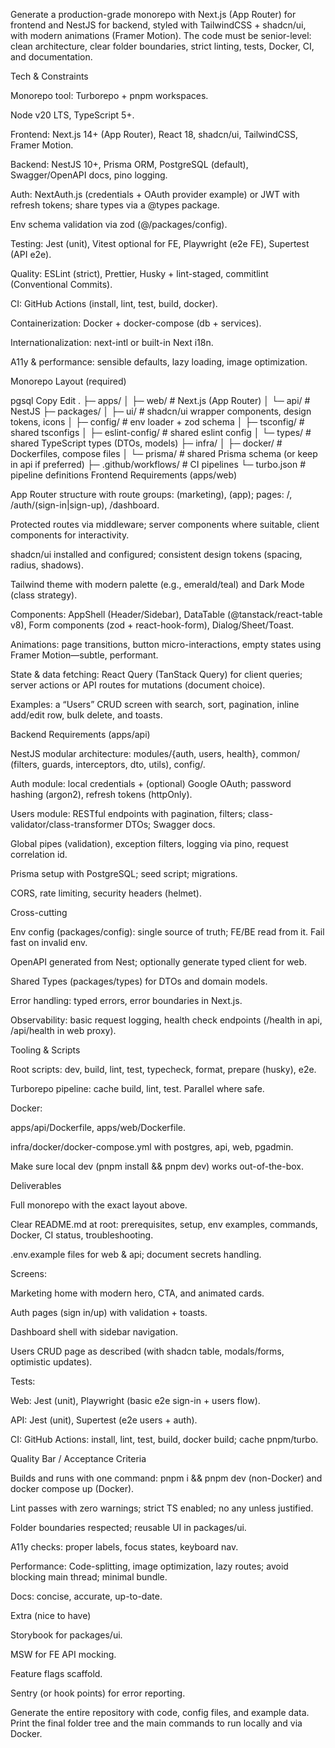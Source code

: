 Generate a production-grade monorepo with Next.js (App Router) for frontend and NestJS for backend, styled with TailwindCSS + shadcn/ui, with modern animations (Framer Motion). The code must be senior-level: clean architecture, clear folder boundaries, strict linting, tests, Docker, CI, and documentation.

Tech & Constraints

Monorepo tool: Turborepo + pnpm workspaces.

Node v20 LTS, TypeScript 5+.

Frontend: Next.js 14+ (App Router), React 18, shadcn/ui, TailwindCSS, Framer Motion.

Backend: NestJS 10+, Prisma ORM, PostgreSQL (default), Swagger/OpenAPI docs, pino logging.

Auth: NextAuth.js (credentials + OAuth provider example) or JWT with refresh tokens; share types via a @types package.

Env schema validation via zod (@/packages/config).

Testing: Jest (unit), Vitest optional for FE, Playwright (e2e FE), Supertest (API e2e).

Quality: ESLint (strict), Prettier, Husky + lint-staged, commitlint (Conventional Commits).

CI: GitHub Actions (install, lint, test, build, docker).

Containerization: Docker + docker-compose (db + services).

Internationalization: next-intl or built-in Next i18n.

A11y & performance: sensible defaults, lazy loading, image optimization.

Monorepo Layout (required)

pgsql
Copy
Edit
.
├─ apps/
│  ├─ web/            # Next.js (App Router)
│  └─ api/            # NestJS
├─ packages/
│  ├─ ui/             # shadcn/ui wrapper components, design tokens, icons
│  ├─ config/         # env loader + zod schema
│  ├─ tsconfig/       # shared tsconfigs
│  ├─ eslint-config/  # shared eslint config
│  └─ types/          # shared TypeScript types (DTOs, models)
├─ infra/
│  ├─ docker/         # Dockerfiles, compose files
│  └─ prisma/         # shared Prisma schema (or keep in api if preferred)
├─ .github/workflows/ # CI pipelines
└─ turbo.json         # pipeline definitions
Frontend Requirements (apps/web)

App Router structure with route groups: (marketing), (app); pages: /, /auth/(sign-in|sign-up), /dashboard.

Protected routes via middleware; server components where suitable, client components for interactivity.

shadcn/ui installed and configured; consistent design tokens (spacing, radius, shadows).

Tailwind theme with modern palette (e.g., emerald/teal) and Dark Mode (class strategy).

Components: AppShell (Header/Sidebar), DataTable (@tanstack/react-table v8), Form components (zod + react-hook-form), Dialog/Sheet/Toast.

Animations: page transitions, button micro-interactions, empty states using Framer Motion—subtle, performant.

State & data fetching: React Query (TanStack Query) for client queries; server actions or API routes for mutations (document choice).

Examples: a “Users” CRUD screen with search, sort, pagination, inline add/edit row, bulk delete, and toasts.

Backend Requirements (apps/api)

NestJS modular architecture: modules/{auth, users, health}, common/ (filters, guards, interceptors, dto, utils), config/.

Auth module: local credentials + (optional) Google OAuth; password hashing (argon2), refresh tokens (httpOnly).

Users module: RESTful endpoints with pagination, filters; class-validator/class-transformer DTOs; Swagger docs.

Global pipes (validation), exception filters, logging via pino, request correlation id.

Prisma setup with PostgreSQL; seed script; migrations.

CORS, rate limiting, security headers (helmet).

Cross-cutting

Env config (packages/config): single source of truth; FE/BE read from it. Fail fast on invalid env.

OpenAPI generated from Nest; optionally generate typed client for web.

Shared Types (packages/types) for DTOs and domain models.

Error handling: typed errors, error boundaries in Next.js.

Observability: basic request logging, health check endpoints (/health in api, /api/health in web proxy).

Tooling & Scripts

Root scripts: dev, build, lint, test, typecheck, format, prepare (husky), e2e.

Turborepo pipeline: cache build, lint, test. Parallel where safe.

Docker:

apps/api/Dockerfile, apps/web/Dockerfile.

infra/docker/docker-compose.yml with postgres, api, web, pgadmin.

Make sure local dev (pnpm install && pnpm dev) works out-of-the-box.

Deliverables

Full monorepo with the exact layout above.

Clear README.md at root: prerequisites, setup, env examples, commands, Docker, CI status, troubleshooting.

.env.example files for web & api; document secrets handling.

Screens:

Marketing home with modern hero, CTA, and animated cards.

Auth pages (sign in/up) with validation + toasts.

Dashboard shell with sidebar navigation.

Users CRUD page as described (with shadcn table, modals/forms, optimistic updates).

Tests:

Web: Jest (unit), Playwright (basic e2e sign-in + users flow).

API: Jest (unit), Supertest (e2e users + auth).

CI: GitHub Actions: install, lint, test, build, docker build; cache pnpm/turbo.

Quality Bar / Acceptance Criteria

Builds and runs with one command: pnpm i && pnpm dev (non-Docker) and docker compose up (Docker).

Lint passes with zero warnings; strict TS enabled; no any unless justified.

Folder boundaries respected; reusable UI in packages/ui.

A11y checks: proper labels, focus states, keyboard nav.

Performance: Code-splitting, image optimization, lazy routes; avoid blocking main thread; minimal bundle.

Docs: concise, accurate, up-to-date.

Extra (nice to have)

Storybook for packages/ui.

MSW for FE API mocking.

Feature flags scaffold.

Sentry (or hook points) for error reporting.

Generate the entire repository with code, config files, and example data. Print the final folder tree and the main commands to run locally and via Docker.